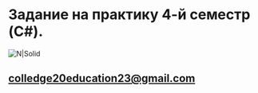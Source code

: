# Задание на практику 4-й семестр (C#).

![N|Solid](https://i.ytimg.com/vi/UHxela1f2hE/maxresdefault.jpg)


## colledge20education23@gmail.com
